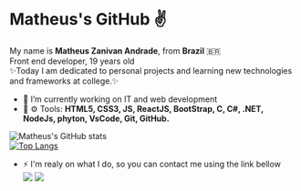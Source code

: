 # Matheus's GitHub :v:
<p align="left"> 
  My name is <strong>Matheus Zanivan Andrade</strong>, from <strong>Brazil</strong> 🇧🇷<br>
  Front end developer, 19 years old<br>
  ✨Today I am dedicated to personal projects and learning new technologies and frameworks at college.✨
</p>


- 🔭 I’m currently working on IT and web development
- 💼 ⚙ Tools: <strong>HTML5, CSS3, JS, ReactJS, BootStrap, C, C#, .NET, NodeJs, phyton, VsCode, Git, GitHub.</strong> 

![Matheus's GitHub stats](https://github-readme-stats.vercel.app/api?username=MatheusZanivan&show_icons=true&theme=dark)<br>
[![Top Langs](https://github-readme-stats.vercel.app/api/top-langs/?username=MatheusZanivan&theme=dark)](https://github.com/MatheusZanivan/MatheusZanivan)
<!--[![MatheusZanivan's wakatime stats](https://github-readme-stats.vercel.app/api/wakatime?username=willianrod)](https://github.com/anuraghazra/github-readme-stats)-->


- ⚡ I'm realy on what I do, so you can contact me using the link bellow <br>
  <a href="https://www.linkedin.com/in/matheuszanivan/"  target="_blank" alt="Linkedin" >
  <img src="https://img.shields.io/badge/-Linkedin-0e76a8?style=flat-square&logo=Linkedin&logoColor=white&link=https:https://www.linkedin.com/in/matheuszanivan/" /></a>
  <a href="https://api.whatsapp.com/send?phone=5511933553767" target="_blank" alt="WhatsApp">
  <img src="https://img.shields.io/badge/-WhatsApp-25d366?style=flat-square&labelColor=25d366&logo=whatsapp&logoColor=white&link=https://api.whatsapp.com/send?phone=5511933553767"/></a>
  








